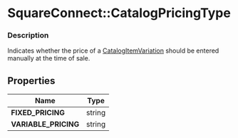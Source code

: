 # SquareConnect::CatalogPricingType

### Description

Indicates whether the price of a [CatalogItemVariation](#type-catalogitemvariation) should be entered manually at the time of sale.

## Properties
Name | Type
------------ | -------------
**FIXED_PRICING** | string
**VARIABLE_PRICING** | string


